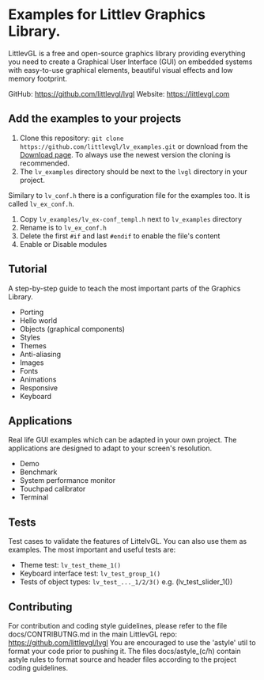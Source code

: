 # Examples for Littlev Graphics Library.

LittlevGL is a free and open-source graphics library providing everything you need to create a Graphical User Interface (GUI) on embedded systems with easy-to-use graphical elements, beautiful visual effects and low memory footprint.

GitHub: https://github.com/littlevgl/lvgl
Website: https://littlevgl.com

## Add the examples to your projects
1. Clone this repository: `git clone https://github.com/littlevgl/lv_examples.git` or download from the [Download page](https://littlevgl.com/download). To always use the newest version the cloning is recommended.
2. The `lv_examples` directory should be next to the `lvgl` directory in your project.

Similary to `lv_conf.h` there is a configuration file for the examples too. It is called `lv_ex_conf.h`.
1. Copy `lv_examples/lv_ex-conf_templ.h` next to `lv_examples` directory
2. Rename is to `lv_ex_conf.h`
3. Delete the first `#if` and  last `#endif` to enable the file's content
4. Enable or Disable modules

## Tutorial
A step-by-step guide to teach the most important parts of the Graphics Library.
* Porting
* Hello world
* Objects (graphical components)
* Styles
* Themes
* Anti-aliasing
* Images
* Fonts
* Animations
* Responsive
* Keyboard

## Applications
Real life GUI examples which can be adapted in your own project. The applications are designed to adapt to your screen's resolution.
* Demo
* Benchmark
* System performance monitor
* Touchpad calibrator
* Terminal

## Tests
Test cases to validate the features of LittelvGL. You can also use them as examples. The most important and useful tests are:
* Theme test: `lv_test_theme_1()`
* Keyboard interface test: `lv_test_group_1()`
* Tests of object types: `lv_test_..._1/2/3()` e.g. (lv_test_slider_1())

## Contributing
For contribution and coding style guidelines, please refer to the file docs/CONTRIBUTNG.md in the main LittlevGL repo:
  https://github.com/littlevgl/lvgl
You are encouraged to use the 'astyle' util to format your code prior to pushing it. The files docs/astyle_(c/h) contain astyle rules to format source and header files according to the project coding guidelines.


